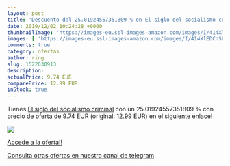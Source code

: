 ```yaml
---
layout: post
title: 'Descuento del 25.01924557351809 % en El siglo del socialismo criminal'
date: 2019/12/02 10:24:28 +0000
thumbnailImage: 'https://images-eu.ssl-images-amazon.com/images/I/414XlEDCnSL._SL200_.jpg'
images: [ 'https://images-eu.ssl-images-amazon.com/images/I/414XlEDCnSL._SL200_.jpg' ]
comments: true
category: ofertas
author: ring
slug: 1522030913
description:
actualPrice: 9.74 EUR
comparePrice: 12.99 EUR
inStock: true
---
```


Tienes [El siglo del socialismo criminal](https://www.amazon.com/dp/1522030913/?tag=redken08-20) con un 25.01924557351809 % con precio de oferta de 9.74 EUR (original: 12.99 EUR) en el siguiente enlace!

[![](https://images-eu.ssl-images-amazon.com/images/I/414XlEDCnSL._SL200_.jpg)](https://www.amazon.com/dp/1522030913/?tag=redken08-20)

[Accede a la oferta!!](https://www.amazon.com/dp/1522030913/?tag=redken08-20)

[Consulta otras ofertas en nuestro canal de telegram](https://t.me/s/ofertas25)
